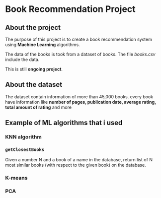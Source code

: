 # Book Recommendation Project

## About the project

The purpose of this project is to create a book recommendation system
using **Machine Learning** algorithms.

The data of the books is took from a dataset of books. The file *books.csv* include the data.

This is still **ongoing project**.

## About the dataset

The dataset contain information of more than 45,000 books. every book have information like **number of pages, publication date, average rating,
total amount of rating** and more

## Example of ML algorithms that i used


### KNN algorithm
### `getClosestBooks`
Given a number N and a book of a name in the database,
                       return list of N most similar books (with respect to the given book) on the database.

### K-means

### PCA

